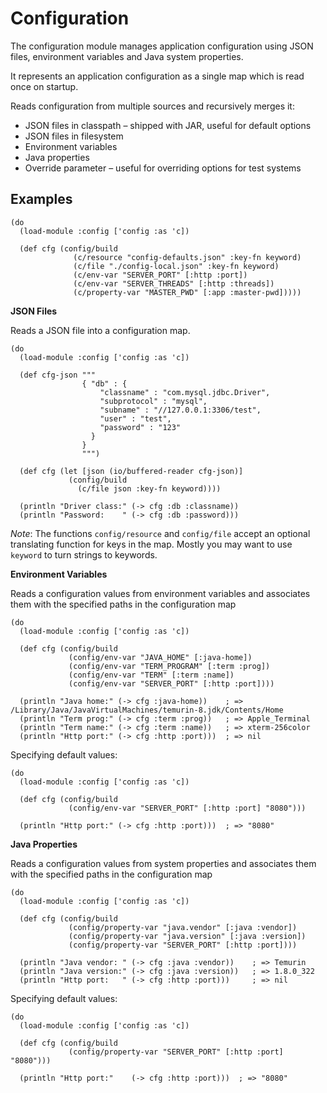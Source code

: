 # Configuration

The configuration module manages application configuration using JSON files, 
environment variables and Java system properties. 

It represents an application configuration as a single map which is read once 
on startup.

Reads configuration from multiple sources and recursively merges it:

* JSON files in classpath – shipped with JAR, useful for default options
* JSON files in filesystem
* Environment variables
* Java properties
* Override parameter – useful for overriding options for test systems



## Examples

```
(do
  (load-module :config ['config :as 'c])
  
  (def cfg (config/build 
              (c/resource "config-defaults.json" :key-fn keyword)
              (c/file "./config-local.json" :key-fn keyword)
              (c/env-var "SERVER_PORT" [:http :port])
              (c/env-var "SERVER_THREADS" [:http :threads])
              (c/property-var "MASTER_PWD" [:app :master-pwd]))))
```

**JSON Files**

Reads a JSON file into a configuration map.

```
(do
  (load-module :config ['config :as 'c])

  (def cfg-json """
                { "db" : {
                    "classname" : "com.mysql.jdbc.Driver",
                    "subprotocol" : "mysql",
                    "subname" : "//127.0.0.1:3306/test",
                    "user" : "test",
                    "password" : "123"
                  }
                }
                """)
    
  (def cfg (let [json (io/buffered-reader cfg-json)]
             (config/build
               (c/file json :key-fn keyword)))) 
            
  (println "Driver class:" (-> cfg :db :classname))   
  (println "Password:    " (-> cfg :db :password)))
```

*Note*: The functions `config/resource` and `config/file` accept an optional translating 
function for keys in the map. Mostly you may want to use `keyword` to turn strings 
to keywords.


**Environment Variables**

Reads a configuration values from environment variables and associates them with the 
specified paths in the configuration map

```
(do
  (load-module :config ['config :as 'c])
  
  (def cfg (config/build
             (config/env-var "JAVA_HOME" [:java-home])
             (config/env-var "TERM_PROGRAM" [:term :prog])
             (config/env-var "TERM" [:term :name])
             (config/env-var "SERVER_PORT" [:http :port])))
             
  (println "Java home:" (-> cfg :java-home))    ; => /Library/Java/JavaVirtualMachines/temurin-8.jdk/Contents/Home
  (println "Term prog:" (-> cfg :term :prog))   ; => Apple_Terminal
  (println "Term name:" (-> cfg :term :name))   ; => xterm-256color
  (println "Http port:" (-> cfg :http :port)))  ; => nil
```

Specifying default values:

```
(do
  (load-module :config ['config :as 'c])
  
  (def cfg (config/build
             (config/env-var "SERVER_PORT" [:http :port] "8080")))
  
  (println "Http port:" (-> cfg :http :port)))  ; => "8080"
```

**Java Properties**

Reads a configuration values from system properties and associates them with the 
specified paths in the configuration map

```
(do
  (load-module :config ['config :as 'c])
  
  (def cfg (config/build
             (config/property-var "java.vendor" [:java :vendor])
             (config/property-var "java.version" [:java :version])
             (config/property-var "SERVER_PORT" [:http :port])))
             
  (println "Java vendor: " (-> cfg :java :vendor))    ; => Temurin
  (println "Java version:" (-> cfg :java :version))   ; => 1.8.0_322
  (println "Http port:   " (-> cfg :http :port)))     ; => nil
```

Specifying default values:

```
(do
  (load-module :config ['config :as 'c])
  
  (def cfg (config/build
             (config/property-var "SERVER_PORT" [:http :port] "8080")))
  
  (println "Http port:"    (-> cfg :http :port)))  ; => "8080"
```
